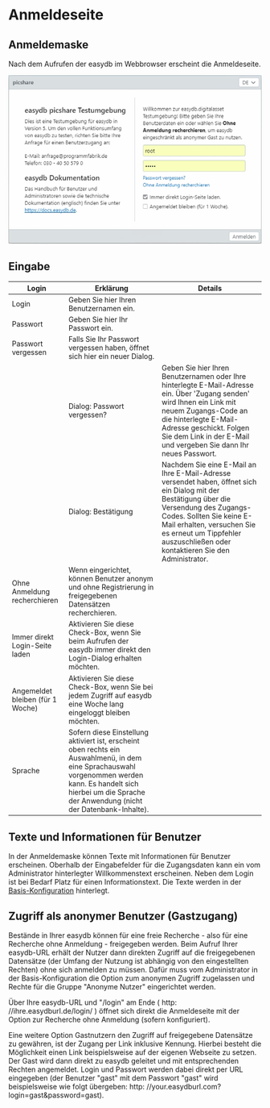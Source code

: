 # Anmeldeseite

## Anmeldemaske

Nach dem Aufrufen der easydb im Webbrowser erscheint die Anmeldeseite.

![Anmeldeseite](/assets/login.jpg)

## Eingabe

| Login | Erklärung | Details |
| --- | --- | --- |
| Login | Geben Sie hier Ihren Benutzernamen ein. |  |
| Passwort | Geben Sie hier Ihr Passwort ein. |  |
| Passwort vergessen | Falls Sie Ihr Passwort vergessen haben, öffnet sich hier ein neuer Dialog. |  |
|  | Dialog: Passwort vergessen? | Geben Sie hier Ihren Benutzernamen oder Ihre hinterlegte E-Mail-Adresse ein. Über 'Zugang senden' wird Ihnen ein Link mit neuem Zugangs-Code an die hinterlegte E-Mail-Adresse geschickt. Folgen Sie dem Link in der E-Mail und vergeben Sie dann Ihr neues Passwort. |
|  | Dialog: Bestätigung | Nachdem Sie eine E-Mail an Ihre E-Mail-Adresse versendet haben, öffnet sich ein Dialog mit der Bestätigung über die Versendung des Zugangs-Codes. Sollten Sie keine E-Mail erhalten, versuchen Sie es erneut um Tippfehler auszuschließen oder kontaktieren Sie den Administrator. |
| Ohne Anmeldung recherchieren | Wenn eingerichtet, können Benutzer anonym und ohne Registrierung in freigegebenen Datensätzen recherchieren. |  |
| Immer direkt Login-Seite laden | Aktivieren Sie diese Check-Box, wenn Sie beim Aufrufen der easydb immer direkt den Login-Dialog erhalten möchten. |  |
| Angemeldet bleiben \(für 1 Woche\) | Aktivieren Sie diese Check-Box, wenn Sie bei jedem Zugriff auf easydb eine Woche lang eingeloggt bleiben möchten. |  |
| Sprache | Sofern diese Einstellung aktiviert ist, erscheint oben rechts ein Auswahlmenü, in dem eine Sprachauswahl vorgenommen werden kann. Es handelt sich hierbei um die Sprache der Anwendung \(nicht der Datenbank-Inhalte\). |  |

## Texte und Informationen für Benutzer 

In der Anmeldemaske können Texte mit Informationen für Benutzer erscheinen. Oberhalb der Eingabefelder für die Zugangsdaten kann ein vom Administrator hinterlegter Willkommenstext erscheinen. Neben dem Login ist bei Bedarf Platz für einen Informationstext. Die Texte werden in der [Basis-Konfiguration](/administration/base-config/base-config.html#login) hinterlegt.

## Zugriff als anonymer Benutzer (Gastzugang)

Bestände in Ihrer easydb können für eine freie Recherche - also für eine Recherche ohne Anmeldung - freigegeben werden. Beim Aufruf Ihrer easydb-URL erhält der Nutzer dann direkten Zugriff auf die freigegebenen Datensätze \(der Umfang der Nutzung ist abhängig von den eingestellten Rechten\) ohne sich anmelden zu müssen. Dafür muss vom Administrator in der Basis-Konfiguration die Option zum anonymen Zugriff zugelassen und Rechte für die Gruppe  "Anonyme Nutzer" eingerichtet werden.

Über Ihre easydb-URL und "/login" am Ende ( http: //ihre.easydburl.de/login/ ) öffnet sich direkt die Anmeldeseite mit der Option zur Recherche ohne Anmeldung (sofern konfiguriert).

Eine weitere Option Gastnutzern den Zugriff auf freigegebene Datensätze zu gewähren, ist der Zugang per Link inklusive Kennung. Hierbei besteht die Möglichkeit einen Link beispielsweise auf der eigenen Webseite zu setzen. Der Gast wird dann direkt zu easydb geleitet und mit entsprechenden Rechten angemeldet. Login und Passwort werden dabei direkt per URL eingegeben \(der Benutzer "gast" mit dem Passwort "gast" wird beispielsweise wie folgt übergeben: http: //your.easydburl.com?login=gast&password=gast\).

